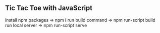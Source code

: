 ## Tic Tac Toe with JavaScript

install npm packages => npm i
run build command => npm run-script build
run local server => npm run-script serve
